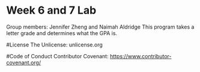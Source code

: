# Week 6 and 7 Lab
Group members: Jennifer Zheng and Naimah Aldridge
This program takes a letter grade and determines what the GPA is.

#License
The Unlicense: unlicense.org

#Code of Conduct
Contributor Covenant: https://www.contributor-covenant.org/
